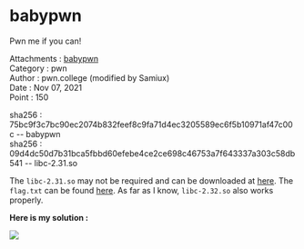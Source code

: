 # babypwn

Pwn me if you can!

Attachments : [babypwn](https://github.com/samiux/CTF/raw/main/pwn/babypwn/babypwn)  
Category    : pwn  
Author      : pwn.college (modified by Samiux)  
Date        : Nov 07, 2021  
Point       : 150  

sha256      : 75bc9f3c7bc90ec2074b832feef8c9fa71d4ec3205589ec6f5b10971af47c00c -- babypwn  
sha256      : 09d4dc50d7b31bca5fbbd60efebe4ce2ce698c46753a7f643337a303c58db541 -- libc-2.31.so  

The ```libc-2.31.so``` may not be required and can be downloaded at [here](https://github.com/samiux/CTF/raw/main/pwn/babypwn/libc-2.31.so).  The ```flag.txt``` can be found [here](https://github.com/samiux/CTF/raw/main/pwn/babypwn/flag.txt).  As far as I know, ```libc-2.32.so``` also works properly.  

**Here is my solution :**  

[![](https://img.youtube.com/vi/-5vo5mT2bng/0.jpg)](https://www.youtube.com/watch?v=-5vo5mT2bng "babypwn solution")  
